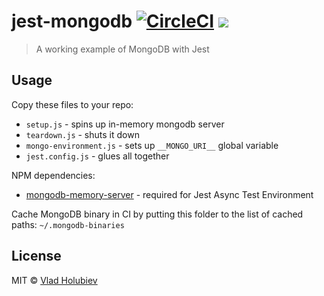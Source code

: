 # jest-mongodb [![CircleCI](https://img.shields.io/circleci/project/github/vladgolubev/jest-mongodb.svg)](https://circleci.com/gh/vladgolubev/jest-mongodb) ![](https://img.shields.io/badge/code_style-prettier-ff69b4.svg)

> A working example of MongoDB with Jest

## Usage

Copy these files to your repo:

- `setup.js` - spins up in-memory mongodb server
- `teardown.js` - shuts it down
- `mongo-environment.js` - sets up `__MONGO_URI__` global variable
- `jest.config.js` - glues all together

NPM dependencies:

- [mongodb-memory-server](https://github.com/nodkz/mongodb-memory-server) - required for Jest Async Test Environment

Cache MongoDB binary in CI by putting this folder to the list of cached paths: `~/.mongodb-binaries`

## License

MIT © [Vlad Holubiev](https://vladholubiev.com)
